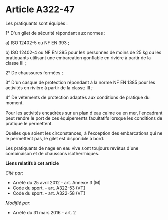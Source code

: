 # Article A322-47

Les pratiquants sont équipés :

1° D'un gilet de sécurité répondant aux normes :

a) ISO 12402-5 ou NF EN 393 ;

b) ISO 12402-4 ou NF EN 395 pour les personnes de moins de 25 kg ou les pratiquants utilisant une embarcation gonflable en
rivière à partir de la classe III ;

2° De chaussures fermées ;

3° D'un casque de protection répondant à la norme NF EN 1385 pour les activités en rivière à partir de la classe III ;

4° De vêtements de protection adaptés aux conditions de pratique du moment.

Pour les activités encadrées sur un plan d'eau calme ou en mer, l'encadrant peut rendre le port de ces équipements
facultatifs lorsque les conditions de pratique le permettent.

Quelles que soient les circonstances, à l'exception des embarcations qui ne le permettent pas, le gilet est disponible à
bord.

Les pratiquants de nage en eau vive sont toujours revêtus d'une combinaison et de chaussons isothermiques.

**Liens relatifs à cet article**

_Cité par_:

  - Arrêté du 25 avril 2012 - art. Annexe 3 (M)
  - Code du sport. - art. A322-53 (VT)
  - Code du sport. - art. A322-58 (VT)

_Modifié par_:

  - Arrêté du 31 mars 2016 - art. 2
